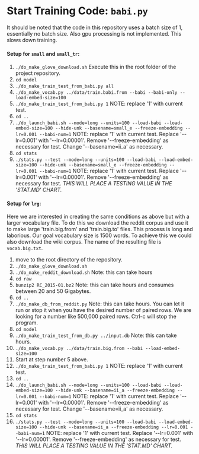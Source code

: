 # Start Training Code: `babi.py`

It should be noted that the code in this repository uses a batch size of 1, essentially no batch size. Also gpu processing is not implemented. This slows down training.

#### Setup for `small` and `small_tr`:
1. `./do_make_glove_download.sh` Execute this in the root folder of the project repository.
2. `cd model`
3. `./do_make_train_test_from_babi.py all`
4. `./do_make_vocab.py ../data/train.babi.from --babi --babi-only --load-embed-size=100`
5. `./do_make_train_test_from_babi.py 1` NOTE: replace '1' with current test.
6. `cd ..`
7. `./do_launch_babi.sh --mode=long --units=100 --load-babi --load-embed-size=100 --hide-unk --basename=small_e --freeze-embedding --lr=0.001 --babi-num=1` NOTE: replace '1' with current test. Replace '--lr=0.001' with '--lr=0.00001'. Remove '--freeze-embedding' as necessary for test. Change '--basename=ii_a' as necessary.
8. `cd stats`
9. `./stats.py --test --mode=long --units=100 --load-babi --load-embed-size=100 --hide-unk --basename=small_e --freeze-embedding --lr=0.001 --babi-num=1` NOTE: replace '1' with current test. Replace '--lr=0.001' with '--lr=0.00001'. Remove '--freeze-embedding' as necessary for test. *THIS WILL PLACE A TESTING VALUE IN THE 'STAT.MD' CHART.*

#### Setup for `lrg`:
Here we are interested in creating the same conditions as above but with a larger vocabulary file. To do this we download the reddit corpus and use it to make large 'train.big.from' and 'train.big.to' files. This process is long and laborious. Our goal vocabulary size is 1500 words. To achieve this we could also download the wiki corpus. The name of the resulting file is `vocab.big.txt`.

1. move to the root directory of the repository.
2. `./do_make_glove_download.sh`
3. `./do_make_reddit_download.sh` Note: this can take hours
4. `cd raw`
5. `bunzip2 RC_2015-01.bz2` Note: this can take hours and consumes between 20 and 50 Gigabytes.
6. `cd ..`
7. `./do_make_db_from_reddit.py` Note: this can take hours. You can let it run or stop it when you have the desired number of paired rows. We are looking for a number like 500,000 paired rows. Ctrl-c will stop the program.
8. `cd model`
9. `./do_make_train_test_from_db.py ../input.db` Note: this can take hours.
10. `./do_make_vocab.py ../data/train.big.from --babi --load-embed-size=100`
11. Start at step number 5 above.
12. `./do_make_train_test_from_babi.py 1` NOTE: replace '1' with current test.
13. `cd ..`
14. `./do_launch_babi.sh --mode=long --units=100 --load-babi --load-embed-size=100 --hide-unk --basename=ii_a --freeze-embedding --lr=0.001 --babi-num=1` NOTE: replace '1' with current test. Replace '--lr=0.001' with '--lr=0.00001'. Remove '--freeze-embedding' as necessary for test. Change '--basename=ii_a' as necessary.
15. `cd stats`
16. `./stats.py --test --mode=long --units=100 --load-babi --load-embed-size=100 --hide-unk --basename=ii_a --freeze-embedding --lr=0.001 --babi-num=1` NOTE: replace '1' with current test. Replace '--lr=0.001' with '--lr=0.00001'. Remove '--freeze-embedding' as necessary for test. *THIS WILL PLACE A TESTING VALUE IN THE 'STAT.MD' CHART.*
